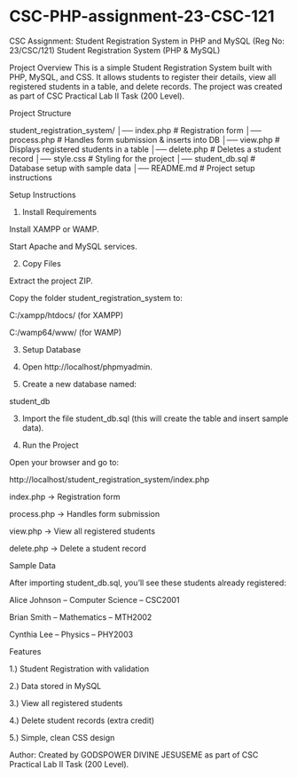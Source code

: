 # CSC-PHP-assignment-23-CSC-121
CSC Assignment: Student Registration System in PHP and MySQL (Reg No: 23/CSC/121)
 Student Registration System (PHP & MySQL)

Project Overview
This is a simple Student Registration System built with PHP, MySQL, and CSS.
It allows students to register their details, view all registered students in a table, and delete records.
The project was created as part of CSC Practical Lab II Task (200 Level).

 Project Structure

student_registration_system/
│── index.php        # Registration form
│── process.php      # Handles form submission & inserts into DB
│── view.php         # Displays registered students in a table
│── delete.php       # Deletes a student record
│── style.css        # Styling for the project
│── student_db.sql   # Database setup with sample data
│── README.md        # Project setup instructions




Setup Instructions

1. Install Requirements

Install XAMPP or WAMP.

Start Apache and MySQL services.


2. Copy Files

Extract the project ZIP.

Copy the folder student_registration_system to:

C:/xampp/htdocs/ (for XAMPP)

C:/wamp64/www/ (for WAMP)



3. Setup Database

1. Open http://localhost/phpmyadmin.


2. Create a new database named:

student_db


3. Import the file student_db.sql (this will create the table and insert sample data).



4. Run the Project

Open your browser and go to:

http://localhost/student_registration_system/index.php

index.php → Registration form

process.php → Handles form submission

view.php → View all registered students

delete.php → Delete a student record

Sample Data

After importing student_db.sql, you’ll see these students already registered:

Alice Johnson – Computer Science – CSC2001

Brian Smith – Mathematics – MTH2002

Cynthia Lee – Physics – PHY2003


 Features

1.) Student Registration with validation

2.) Data stored in MySQL

3.) View all registered students

4.) Delete student records (extra credit)

5.) Simple, clean CSS design

Author:
Created by GODSPOWER DIVINE JESUSEME as part of CSC Practical Lab II Task (200 Level).
